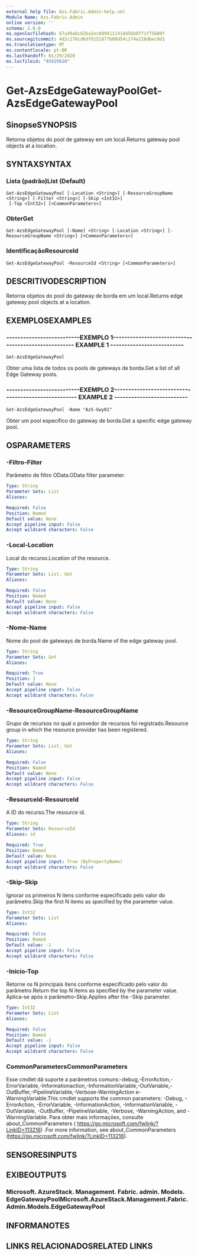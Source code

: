 ```yaml
---
external help file: Azs.Fabric.Admin-help.xml
Module Name: Azs.Fabric.Admin
online version: ''
schema: 2.0.0
ms.openlocfilehash: 67a49abc82ba1ec8d9411141d456b8f71f75600f
ms.sourcegitcommit: 4d2c178cd6df9151877b08d54c1f4a228dbec9d1
ms.translationtype: MT
ms.contentlocale: pt-BR
ms.lasthandoff: 01/29/2020
ms.locfileid: "93425610"
---
```

# <span data-ttu-id="de6ed-101">Get-AzsEdgeGatewayPool</span><span class="sxs-lookup"><span data-stu-id="de6ed-101">Get-AzsEdgeGatewayPool</span></span>

## <span data-ttu-id="de6ed-102">Sinopse</span><span class="sxs-lookup"><span data-stu-id="de6ed-102">SYNOPSIS</span></span>
<span data-ttu-id="de6ed-103">Retorna objetos do pool de gateway em um local.</span><span class="sxs-lookup"><span data-stu-id="de6ed-103">Returns gateway pool objects at a location.</span></span>

## <span data-ttu-id="de6ed-104">SYNTAX</span><span class="sxs-lookup"><span data-stu-id="de6ed-104">SYNTAX</span></span>

### <span data-ttu-id="de6ed-105">Lista (padrão)</span><span class="sxs-lookup"><span data-stu-id="de6ed-105">List (Default)</span></span>
```
Get-AzsEdgeGatewayPool [-Location <String>] [-ResourceGroupName <String>] [-Filter <String>] [-Skip <Int32>]
 [-Top <Int32>] [<CommonParameters>]
```

### <span data-ttu-id="de6ed-106">Obter</span><span class="sxs-lookup"><span data-stu-id="de6ed-106">Get</span></span>
```
Get-AzsEdgeGatewayPool [-Name] <String> [-Location <String>] [-ResourceGroupName <String>] [<CommonParameters>]
```

### <span data-ttu-id="de6ed-107">Identificação</span><span class="sxs-lookup"><span data-stu-id="de6ed-107">ResourceId</span></span>
```
Get-AzsEdgeGatewayPool -ResourceId <String> [<CommonParameters>]
```

## <span data-ttu-id="de6ed-108">DESCRITIVO</span><span class="sxs-lookup"><span data-stu-id="de6ed-108">DESCRIPTION</span></span>
<span data-ttu-id="de6ed-109">Retorna objetos do pool do gateway de borda em um local.</span><span class="sxs-lookup"><span data-stu-id="de6ed-109">Returns edge gateway pool objects at a location.</span></span>

## <span data-ttu-id="de6ed-110">EXEMPLOS</span><span class="sxs-lookup"><span data-stu-id="de6ed-110">EXAMPLES</span></span>

### <span data-ttu-id="de6ed-111">--------------------------EXEMPLO 1--------------------------</span><span class="sxs-lookup"><span data-stu-id="de6ed-111">-------------------------- EXAMPLE 1 --------------------------</span></span>
```
Get-AzsEdgeGatewayPool
```

<span data-ttu-id="de6ed-112">Obter uma lista de todos os pools de gateways de borda.</span><span class="sxs-lookup"><span data-stu-id="de6ed-112">Get a list of all Edge Gateway pools.</span></span>

### <span data-ttu-id="de6ed-113">--------------------------EXEMPLO 2--------------------------</span><span class="sxs-lookup"><span data-stu-id="de6ed-113">-------------------------- EXAMPLE 2 --------------------------</span></span>
```
Get-AzsEdgeGatewayPool -Name "AzS-Gwy01"
```

<span data-ttu-id="de6ed-114">Obter um pool específico do gateway de borda.</span><span class="sxs-lookup"><span data-stu-id="de6ed-114">Get a specific edge gateway pool.</span></span>

## <span data-ttu-id="de6ed-115">OS</span><span class="sxs-lookup"><span data-stu-id="de6ed-115">PARAMETERS</span></span>

### <span data-ttu-id="de6ed-116">-Filtro</span><span class="sxs-lookup"><span data-stu-id="de6ed-116">-Filter</span></span>
<span data-ttu-id="de6ed-117">Parâmetro de filtro OData.</span><span class="sxs-lookup"><span data-stu-id="de6ed-117">OData filter parameter.</span></span>

```yaml
Type: String
Parameter Sets: List
Aliases: 

Required: False
Position: Named
Default value: None
Accept pipeline input: False
Accept wildcard characters: False
```

### <span data-ttu-id="de6ed-118">-Local</span><span class="sxs-lookup"><span data-stu-id="de6ed-118">-Location</span></span>
<span data-ttu-id="de6ed-119">Local do recurso.</span><span class="sxs-lookup"><span data-stu-id="de6ed-119">Location of the resource.</span></span>

```yaml
Type: String
Parameter Sets: List, Get
Aliases: 

Required: False
Position: Named
Default value: None
Accept pipeline input: False
Accept wildcard characters: False
```

### <span data-ttu-id="de6ed-120">-Nome</span><span class="sxs-lookup"><span data-stu-id="de6ed-120">-Name</span></span>
<span data-ttu-id="de6ed-121">Nome do pool de gateways de borda.</span><span class="sxs-lookup"><span data-stu-id="de6ed-121">Name of the edge gateway pool.</span></span>

```yaml
Type: String
Parameter Sets: Get
Aliases: 

Required: True
Position: 1
Default value: None
Accept pipeline input: False
Accept wildcard characters: False
```

### <span data-ttu-id="de6ed-122">-ResourceGroupName</span><span class="sxs-lookup"><span data-stu-id="de6ed-122">-ResourceGroupName</span></span>
<span data-ttu-id="de6ed-123">Grupo de recursos no qual o provedor de recursos foi registrado.</span><span class="sxs-lookup"><span data-stu-id="de6ed-123">Resource group in which the resource provider has been registered.</span></span>

```yaml
Type: String
Parameter Sets: List, Get
Aliases: 

Required: False
Position: Named
Default value: None
Accept pipeline input: False
Accept wildcard characters: False
```

### <span data-ttu-id="de6ed-124">-ResourceId</span><span class="sxs-lookup"><span data-stu-id="de6ed-124">-ResourceId</span></span>
<span data-ttu-id="de6ed-125">A ID do recurso.</span><span class="sxs-lookup"><span data-stu-id="de6ed-125">The resource id.</span></span>

```yaml
Type: String
Parameter Sets: ResourceId
Aliases: id

Required: True
Position: Named
Default value: None
Accept pipeline input: True (ByPropertyName)
Accept wildcard characters: False
```

### <span data-ttu-id="de6ed-126">-Skip</span><span class="sxs-lookup"><span data-stu-id="de6ed-126">-Skip</span></span>
<span data-ttu-id="de6ed-127">Ignorar os primeiros N itens conforme especificado pelo valor do parâmetro.</span><span class="sxs-lookup"><span data-stu-id="de6ed-127">Skip the first N items as specified by the parameter value.</span></span>

```yaml
Type: Int32
Parameter Sets: List
Aliases: 

Required: False
Position: Named
Default value: -1
Accept pipeline input: False
Accept wildcard characters: False
```

### <span data-ttu-id="de6ed-128">-Início</span><span class="sxs-lookup"><span data-stu-id="de6ed-128">-Top</span></span>
<span data-ttu-id="de6ed-129">Retorne os N principais itens conforme especificado pelo valor do parâmetro.</span><span class="sxs-lookup"><span data-stu-id="de6ed-129">Return the top N items as specified by the parameter value.</span></span>
<span data-ttu-id="de6ed-130">Aplica-se após o parâmetro-Skip.</span><span class="sxs-lookup"><span data-stu-id="de6ed-130">Applies after the -Skip parameter.</span></span>

```yaml
Type: Int32
Parameter Sets: List
Aliases: 

Required: False
Position: Named
Default value: -1
Accept pipeline input: False
Accept wildcard characters: False
```

### <span data-ttu-id="de6ed-131">CommonParameters</span><span class="sxs-lookup"><span data-stu-id="de6ed-131">CommonParameters</span></span>
<span data-ttu-id="de6ed-132">Esse cmdlet dá suporte a parâmetros comuns:-debug,-ErrorAction,-ErrorVariable,-Informationaction,-InformationVariable,-OutVariable,-OutBuffer,-PipelineVariable,-Verbose-WarningAction e-WarningVariable.</span><span class="sxs-lookup"><span data-stu-id="de6ed-132">This cmdlet supports the common parameters: -Debug, -ErrorAction, -ErrorVariable, -InformationAction, -InformationVariable, -OutVariable, -OutBuffer, -PipelineVariable, -Verbose, -WarningAction, and -WarningVariable.</span></span> <span data-ttu-id="de6ed-133">Para obter mais informações, consulte about_CommonParameters ( https://go.microsoft.com/fwlink/?LinkID=113216) .</span><span class="sxs-lookup"><span data-stu-id="de6ed-133">For more information, see about_CommonParameters (https://go.microsoft.com/fwlink/?LinkID=113216).</span></span>

## <span data-ttu-id="de6ed-134">SENSORES</span><span class="sxs-lookup"><span data-stu-id="de6ed-134">INPUTS</span></span>

## <span data-ttu-id="de6ed-135">EXIBE</span><span class="sxs-lookup"><span data-stu-id="de6ed-135">OUTPUTS</span></span>

### <span data-ttu-id="de6ed-136">Microsoft. AzureStack. Management. Fabric. admin. Models. EdgeGatewayPool</span><span class="sxs-lookup"><span data-stu-id="de6ed-136">Microsoft.AzureStack.Management.Fabric.Admin.Models.EdgeGatewayPool</span></span>

## <span data-ttu-id="de6ed-137">INFORMA</span><span class="sxs-lookup"><span data-stu-id="de6ed-137">NOTES</span></span>

## <span data-ttu-id="de6ed-138">LINKS RELACIONADOS</span><span class="sxs-lookup"><span data-stu-id="de6ed-138">RELATED LINKS</span></span>

